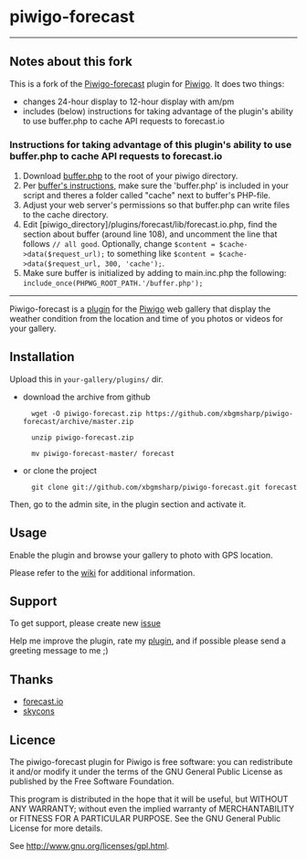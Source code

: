 piwigo-forecast
===============

**************************

Notes about this fork
---------------------

This is a fork of the [Piwigo-forecast](http://piwigo.org/ext/extension_view.php?eid=795) plugin for [Piwigo](http://piwigo.org/). It does two things:

* changes 24-hour display to 12-hour display with am/pm
* includes (below) instructions for taking advantage of the plugin's ability to use buffer.php to cache API requests to forecast.io

### Instructions for taking advantage of this plugin's ability to use buffer.php to cache API requests to forecast.io

1. Download [buffer.php](https://github.com/leo/buffer/blob/master/buffer.php) to the root of your piwigo directory.
2. Per [buffer's instructions](https://github.com/leo/buffer/blob/master/README.md), make sure the 'buffer.php' is included in your script and theres a folder called "cache" next to buffer's PHP-file.
3. Adjust your web server's permissions so that buffer.php can write files to the cache directory.
4. Edit [piwigo_directory]/plugins/forecast/lib/forecast.io.php, find the section about buffer (around line 108), and uncomment the line that follows `// all good`. Optionally, change `$content = $cache->data($request_url);` to something like `$content = $cache->data($request_url, 300, 'cache');`.
5. Make sure buffer is initialized by adding to main.inc.php the following: `include_once(PHPWG_ROOT_PATH.'/buffer.php');`

***************************

Piwigo-forecast is a [plugin](http://piwigo.org/ext/extension_view.php?eid=795) for the [Piwigo](http://piwigo.org/) web gallery that display the weather condition from the location and time of you photos or videos for your gallery.

Installation
------------

Upload this in ``your-gallery/plugins/`` dir.

* download the archive from github

        wget -O piwigo-forecast.zip https://github.com/xbgmsharp/piwigo-forecast/archive/master.zip

        unzip piwigo-forecast.zip

        mv piwigo-forecast-master/ forecast

* or clone the project

        git clone git://github.com/xbgmsharp/piwigo-forecast.git forecast

Then, go to the admin site, in the plugin section and activate it.

Usage
-----

Enable the plugin and browse your gallery to photo with GPS location.

Please refer to the [wiki](https://github.com/xbgmsharp/piwigo-forecast/wiki) for additional information.

Support
-----

To get support, please create new [issue](https://github.com/xbgmsharp/piwigo-forecast/issues)

Help me improve the plugin, rate my [plugin](http://piwigo.org/ext/extension_view.php?eid=795), and if possible please send a greeting message to me ;)

Thanks
-----

* [forecast.io](http://forecast.io/)
* [skycons](https://darkskyapp.github.io/skycons/)

Licence
-------
The piwigo-forecast plugin for Piwigo is free software:  you can redistribute it
and/or  modify  it under  the  terms  of the  GNU  General  Public License  as
published by the Free Software Foundation.

This program  is distributed in the hope  that it will be  useful, but WITHOUT
ANY WARRANTY; without even the  implied warranty of MERCHANTABILITY or FITNESS
FOR A PARTICULAR PURPOSE. See the GNU General Public License for more details.

See <http://www.gnu.org/licenses/gpl.html>.

